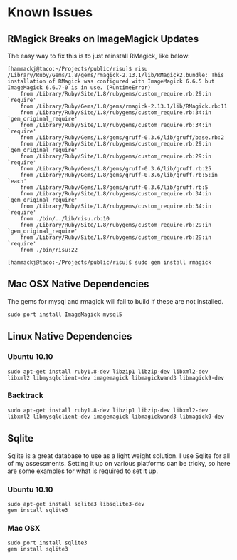 # Known Issues

## RMagick Breaks on ImageMagick Updates
The easy way to fix this is to just reinstall RMagick, like below:

	[hammackj@taco:~/Projects/public/risu]$ risu 
	/Library/Ruby/Gems/1.8/gems/rmagick-2.13.1/lib/RMagick2.bundle: This installation of RMagick was configured with ImageMagick 6.6.5 but ImageMagick 6.6.7-0 is in use. (RuntimeError)
		from /Library/Ruby/Site/1.8/rubygems/custom_require.rb:29:in `require'
		from /Library/Ruby/Gems/1.8/gems/rmagick-2.13.1/lib/RMagick.rb:11
		from /Library/Ruby/Site/1.8/rubygems/custom_require.rb:34:in `gem_original_require'
		from /Library/Ruby/Site/1.8/rubygems/custom_require.rb:34:in `require'
		from /Library/Ruby/Gems/1.8/gems/gruff-0.3.6/lib/gruff/base.rb:2
		from /Library/Ruby/Site/1.8/rubygems/custom_require.rb:29:in `gem_original_require'
		from /Library/Ruby/Site/1.8/rubygems/custom_require.rb:29:in `require'
		from /Library/Ruby/Gems/1.8/gems/gruff-0.3.6/lib/gruff.rb:25
		from /Library/Ruby/Gems/1.8/gems/gruff-0.3.6/lib/gruff.rb:5:in `each'
		from /Library/Ruby/Gems/1.8/gems/gruff-0.3.6/lib/gruff.rb:5
		from /Library/Ruby/Site/1.8/rubygems/custom_require.rb:34:in `gem_original_require'
		from /Library/Ruby/Site/1.8/rubygems/custom_require.rb:34:in `require'
		from ./bin/../lib/risu.rb:10
		from /Library/Ruby/Site/1.8/rubygems/custom_require.rb:29:in `gem_original_require'
		from /Library/Ruby/Site/1.8/rubygems/custom_require.rb:29:in `require'
		from ./bin/risu:22

	[hammackj@taco:~/Projects/public/risu]$ sudo gem install rmagick
	
## Mac OSX Native Dependencies
The gems for mysql and rmagick will fail to build if these are not installed.

	sudo port install ImageMagick mysql5

## Linux Native Dependencies

### Ubuntu 10.10
	sudo apt-get install ruby1.8-dev libzip1 libzip-dev libxml2-dev libxml2 libmysqlclient-dev imagemagick libmagickwand3 libmagick9-dev
	
### Backtrack
	sudo apt-get install ruby1.8-dev libzip1 libzip-dev libxml2-dev libxml2 libmysqlclient-dev imagemagick libmagickwand3 libmagick9-dev

## Sqlite

Sqlite is a great database to use as a light weight solution. I use Sqlite for all of my assessments. Setting it up on various platforms can be tricky, so here are some examples for what is required to set it up.

### Ubuntu 10.10
	sudo apt-get install sqlite3 libsqlite3-dev
	gem install sqlite3 

### Mac OSX
	sudo port install sqlite3
	gem install sqlite3

